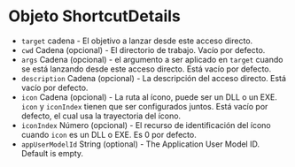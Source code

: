 # Objeto ShortcutDetails

* `target` cadena - El objetivo a lanzar desde este acceso directo.
* `cwd` Cadena (opcional) - El directorio de trabajo. Vacío por defecto.
* `args` Cadena (opcional) - el argumento a ser aplicado en `target` cuando se está lanzando desde este acceso directo. Está vacío por defecto.
* `description` Cadena (opcional) - La descripción del acceso directo. Está vacío por defecto.
* `icon` Cadena (opcional) - La ruta al ícono, puede ser un DLL o un EXE. `icon` y `iconIndex` tienen que ser configurados juntos. Está vacío por defecto, el cual usa la trayectoria del ícono.
* `iconIndex` Número (opcional) - El recurso de identificación del ícono cuando `icon` es un DLL o EXE. Es 0 por defecto.
* `appUserModelId` String (optional) - The Application User Model ID. Default is empty.